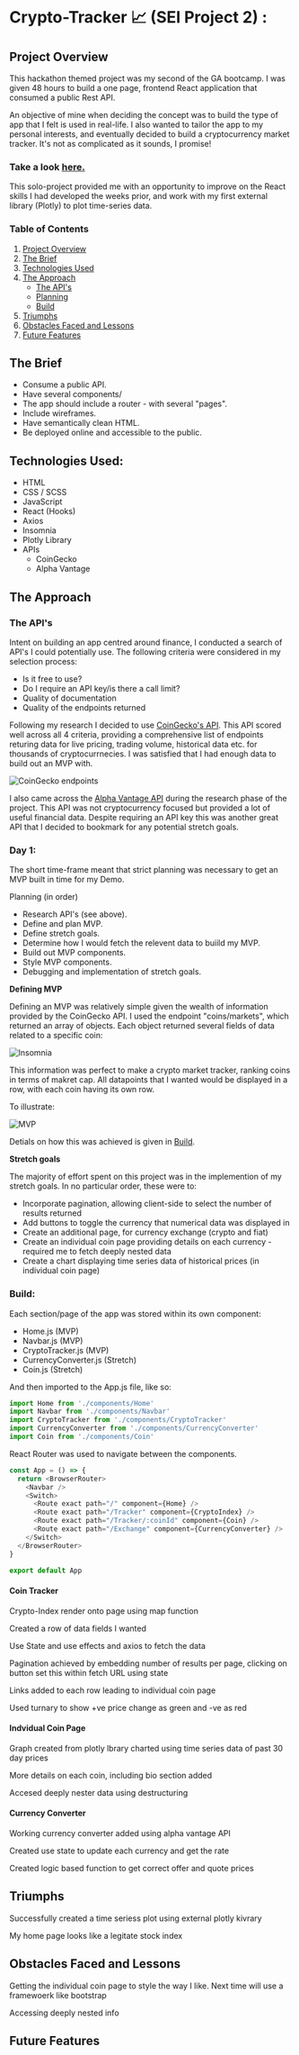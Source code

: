 # Crypto-Tracker 📈 (SEI Project 2) :

## Project Overview

This hackathon themed project was my second of the GA bootcamp. I was given 48 hours to build a one page, frontend React application that consumed a public Rest API.

An objective of mine when deciding the concept was to build the type of app that I felt is used in real-life. I also wanted to tailor the app to my personal interests, and eventually decided to build a cryptocurrency market tracker. It's not as complicated as it sounds, I promise! <br>

### Take a look [here.](https://danieltockan.github.io/Crypto-Tracker/)

This solo-project provided me with an opportunity to improve on the React skills I had developed the weeks prior, and work with my first external library (Plotly) to plot time-series data.




### Table of Contents

1. [Project Overview](#Project-Overview)
2. [The Brief](#The-Brief)
3. [Technologies Used](#Technologies-Used)
4. [The Approach](#The-Approach)
    - [The API's](#API's-Used)
    - [Planning](#Planning)
    - [Build](#Build)
5. [Triumphs](#Triumphs)
6. [Obstacles Faced and Lessons](#Obstacles-Faced-and-Lessons)
7. [Future Features](#Future-Features)

## The Brief

- Consume a public API.
- Have several components/
- The app should include a router - with several "pages".
- Include wireframes.
- Have semantically clean HTML.
- Be deployed online and accessible to the public.

## Technologies Used:

- HTML
- CSS / SCSS
- JavaScript
- React (Hooks)
- Axios
- Insomnia
- Plotly Library
- APIs
  - CoinGecko
  - Alpha Vantage

## The Approach

### The API's

Intent on building an app centred around finance, I conducted a search of API's I could potentially use. The following criteria were considered in my selection process:
- Is it free to use?
- Do I require an API key/is there a call limit?
- Quality of documentation
- Quality of the endpoints returned

Following my research I decided to use [CoinGecko's API](https://www.coingecko.com/en/api). This API scored well across all 4 criteria, providing a comprehensive list of endpoints returing data for live pricing, trading volume, historical data etc. for thousands of cryptocurrnecies. I was satisfied that I had enough data to build out an MVP with.

<!-- - Selected markets endpoint that containes array of objects, each object containing a lot of data for different cryptocurrencies -->

![CoinGecko endpoints](./screenshots/crypto_endpoints.png)

I also came across the [Alpha Vantage API](https://www.alphavantage.co/documentation/) during the research phase of the project. This API was not cryptocurrency focused but provided a lot of useful financial data. Despite requiring an API key this was another great API that I decided to bookmark for any potential stretch goals.

### Day 1:

The short time-frame meant that strict planning was necessary to get an MVP built in time for my Demo.

Planning (in order)

- Research API's (see above).
- Define and plan MVP.
- Define stretch goals.
- Determine how I would fetch the relevent data to buiild my MVP.
- Build out MVP components.
- Style MVP components.
- Debugging and implementation of stretch goals.

**Defining MVP**

Defining an MVP was relatively simple given the wealth of information provided by the CoinGecko API. I used the endpoint "coins/markets", which returned an array of objects. Each object returned several fields of data related to a specific coin:

![Insomnia](./screenshots/get_crypto.png)

This information was perfect to make a crypto market tracker, ranking coins in terms of makret cap. All datapoints that I wanted would be displayed in a row, with each coin having its own row. <br>

To illustrate:

![MVP](./screenshots/crypto_mvp.png)

Detials on how this was achieved is given in [Build](#Build).

**Stretch goals**

The majority of effort spent on this project was in the implemention of my stretch goals. In no particular order, these were to:

- Incorporate pagination, allowing client-side to select the number of results returned
- Add buttons to toggle the currency that numerical data was displayed in
- Create an additional page, for currency exchange (crypto and fiat)
- Create an individual coin page providing details on each currency - required me to fetch deeply nested data
- Create a chart displaying time series data of historical prices (in individual coin page)

### Build:

Each section/page of the app was stored within its own component: 

- Home.js (MVP)
- Navbar.js (MVP)
- CryptoTracker.js (MVP)
- CurrencyConverter.js (Stretch)
- Coin.js (Stretch)

And then imported to the App.js file, like so:

```js
import Home from './components/Home'
import Navbar from './components/Navbar'
import CryptoTracker from './components/CryptoTracker'
import CurrencyConverter from './components/CurrencyConverter'
import Coin from './components/Coin'
```

React Router was used to navigate between the components.

```js
const App = () => {
  return <BrowserRouter>
    <Navbar />
    <Switch>
      <Route exact path="/" component={Home} />
      <Route exact path="/Tracker" component={CryptoIndex} />
      <Route exact path="/Tracker/:coinId" component={Coin} />
      <Route exact path="/Exchange" component={CurrencyConverter} />
    </Switch>
  </BrowserRouter>
}

export default App
```


#### Coin Tracker

Crypto-Index render onto page using map function

Created a row of data fields I wanted

Use State and use effects and axios to fetch the data

Pagination achieved by embedding number of results per page, clicking on button set this within fetch URL using state

Links added to each row leading to individual coin page

Used turnary to show +ve price change as green and -ve as red



#### Indvidual Coin Page

Graph created from plotly lbrary charted using time series data of past 30 day prices

More details on each coin, including bio section added

Accesed deeply nester data using destructuring

#### Currency Converter

Working currency converter added using alpha vantage API

Created use state to update each currency and get the rate

Created logic based function to get correct offer and quote prices


## Triumphs

Successfully created a time seriess plot using external plotly kivrary

My home page looks like a legitate stock index

## Obstacles Faced and Lessons

Getting the individual coin page to style the way I like. Next time will use a framewoerk like bootstrap

Accessing deeply nested info

## Future Features

